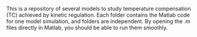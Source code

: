 This is a repository of several models to study temperature compensation (TC) achieved by kinetic regulation.
Each folder contains the Matlab code for one model simulation, and folders are independent. By opening the .m files directly in Matlab, you should be able to run them smoothly.
